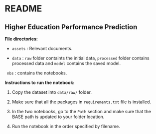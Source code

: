# README

## Higher Education Performance Prediction

**File directories:**

- `assets` : Relevant documents.

- `data` : `raw` folder containts the initial data, `processed` folder contains processed data and `model` contains the saved model.

` nbs` : contains the notebooks.

**Instructions to run the notebook:**

1. Copy the dataset into `data/raw/` folder.

2. Make sure that all the packages in `requirements.txt` file is installed.

3. In the two notebooks, go to the `Path` section and make sure that the BASE path is updated to your folder location.

4. Run the notebook in the order specified by filename.
